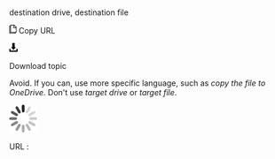 # 

destination drive, destination file

![Copy URL](media/destination-drive-destination-file/Copy.png)
Copy URL

![Download](media/destination-drive-destination-file/Download.png)

Download topic

Avoid. If you can, use more specific language, such as *copy the file to OneDrive.* Don't use *target drive* or *target file*. 

![In progress](media/destination-drive-destination-file/activity-large.gif)

URL :
